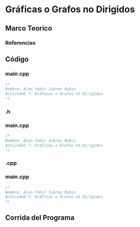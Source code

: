 # Gráficas o Grafos no Dirigidos

## Marco Teorico

### Referencias

## Código

### main.cpp

```cpp
/*
Nombre: Alan Yahir Juárez Rubio
Actividad 7: Gráficas o Grafos no Dirigidos
*/
```

### .h

### main.cpp

```cpp
/*
Nombre: Alan Yahir Juárez Rubio
Actividad 7: Gráficas o Grafos no Dirigidos
*/
```

### .cpp

### main.cpp

```cpp
/*
Nombre: Alan Yahir Juárez Rubio
Actividad 7: Gráficas o Grafos no Dirigidos
*/
```

## Corrida del Programa

